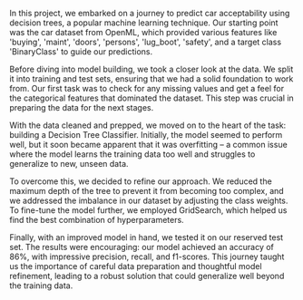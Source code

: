 In this project, we embarked on a journey to predict car acceptability using decision trees, a popular machine learning technique. Our starting point was the car dataset from OpenML, which provided various features like 'buying', 'maint', 'doors', 'persons', 'lug_boot', 'safety', and a target class 'BinaryClass' to guide our predictions.

Before diving into model building, we took a closer look at the data. We split it into training and test sets, ensuring that we had a solid foundation to work from. Our first task was to check for any missing values and get a feel for the categorical features that dominated the dataset. This step was crucial in preparing the data for the next stages.

With the data cleaned and prepped, we moved on to the heart of the task: building a Decision Tree Classifier. Initially, the model seemed to perform well, but it soon became apparent that it was overfitting – a common issue where the model learns the training data too well and struggles to generalize to new, unseen data.

To overcome this, we decided to refine our approach. We reduced the maximum depth of the tree to prevent it from becoming too complex, and we addressed the imbalance in our dataset by adjusting the class weights. To fine-tune the model further, we employed GridSearch, which helped us find the best combination of hyperparameters.

Finally, with an improved model in hand, we tested it on our reserved test set. The results were encouraging: our model achieved an accuracy of 86%, with impressive precision, recall, and f1-scores. This journey taught us the importance of careful data preparation and thoughtful model refinement, leading to a robust solution that could generalize well beyond the training data.
